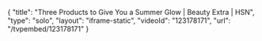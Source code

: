 {
    "title": "Three Products to Give You a Summer Glow | Beauty Extra | HSN",
    "type": "solo",
    "layout": "iframe-static",
    "videoId": "123178171",
    "url": "\/tvpembed\/123178171"
}